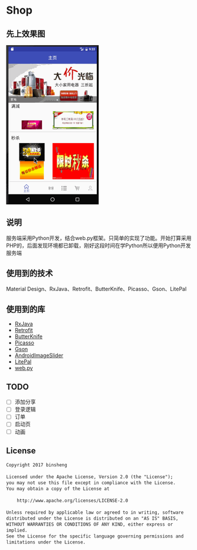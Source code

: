 # Shop

## 先上效果图

![shop](./screenshot.gif)

## 说明

服务端采用Python开发，结合web.py框架。只简单的实现了功能。开始打算采用PHP的，后面发现环境都已卸载，刚好这段时间在学Python所以便用Python开发服务端

## 使用到的技术

Material Design、RxJava、Retrofit、ButterKnife、Picasso、Gson、LitePal

## 使用到的库

- [RxJava](https://github.com/ReactiveX/RxJava)
- [Retrofit](https://github.com/square/retrofit)
- [ButterKnife](https://github.com/JakeWharton/butterknife)
- [Picasso](https://github.com/square/picasso)
- [Gson](https://github.com/google/gson)
- [AndroidImageSlider](https://github.com/daimajia/AndroidImageSlider)
- [LitePal](https://github.com/LitePalFramework/LitePal)
- [web.py](http://webpy.org/)

## TODO

- [ ] 添加分享
- [ ] ​登录逻辑
- [ ] 订单
- [ ] 启动页
- [ ] 动画

## License

```
Copyright 2017 binsheng

Licensed under the Apache License, Version 2.0 (the "License");
you may not use this file except in compliance with the License.
You may obtain a copy of the License at

    http://www.apache.org/licenses/LICENSE-2.0

Unless required by applicable law or agreed to in writing, software
distributed under the License is distributed on an "AS IS" BASIS,
WITHOUT WARRANTIES OR CONDITIONS OF ANY KIND, either express or implied.
See the License for the specific language governing permissions and
limitations under the License.
```